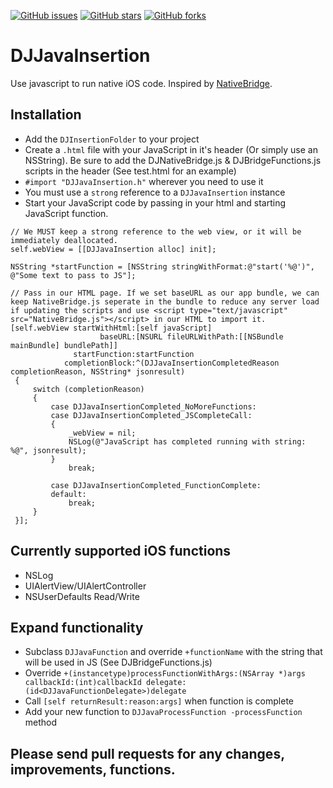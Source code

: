 [![GitHub issues](https://img.shields.io/github/issues/ddaddy/DJJavaInsertion.svg)](https://github.com/ddaddy/DJJavaInsertion/issues)
[![GitHub stars](https://img.shields.io/github/stars/ddaddy/DJJavaInsertion.svg)](https://github.com/ddaddy/DJJavaInsertion/stargazers)
[![GitHub forks](https://img.shields.io/github/forks/ddaddy/DJJavaInsertion.svg)](https://github.com/ddaddy/DJJavaInsertion/network)

# DJJavaInsertion
Use javascript to run native iOS code. Inspired by [NativeBridge](https://github.com/ochameau/NativeBridge).

## Installation
- Add the `DJInsertionFolder` to your project
- Create a `.html` file with your JavaScript in it's header (Or simply use an NSString). Be sure to add the DJNativeBridge.js & DJBridgeFunctions.js scripts in the header (See test.html for an example)
- `#import "DJJavaInsertion.h"` wherever you need to use it
- You must use a `strong` reference to a `DJJavaInsertion` instance
- Start your JavaScript code by passing in your html and starting JavaScript function.
```
// We MUST keep a strong reference to the web view, or it will be immediately deallocated.
self.webView = [[DJJavaInsertion alloc] init];
    
NSString *startFunction = [NSString stringWithFormat:@"start('%@')", @"Some text to pass to JS"];
    
// Pass in our HTML page. If we set baseURL as our app bundle, we can keep NativeBridge.js seperate in the bundle to reduce any server load if updating the scripts and use <script type="text/javascript" src="NativeBridge.js"></script> in our HTML to import it.
[self.webView startWithHtml:[self javaScript]
                    baseURL:[NSURL fileURLWithPath:[[NSBundle mainBundle] bundlePath]]
              startFunction:startFunction
            completionBlock:^(DJJavaInsertionCompletedReason completionReason, NSString* jsonresult)
 {
     switch (completionReason)
     {
         case DJJavaInsertionCompleted_NoMoreFunctions:
         case DJJavaInsertionCompleted_JSCompleteCall:
         {
             _webView = nil;
             NSLog(@"JavaScript has completed running with string: %@", jsonresult);
         }
             break;
                 
         case DJJavaInsertionCompleted_FunctionComplete:
         default:
             break;
     }
 }];
```

## Currently supported iOS functions

- NSLog
- UIAlertView/UIAlertController
- NSUserDefaults Read/Write

## Expand functionality

- Subclass `DJJavaFunction` and override `+functionName` with the string that will be used in JS (See DJBridgeFunctions.js)
- Override `+(instancetype)processFunctionWithArgs:(NSArray *)args callbackId:(int)callbackId delegate:(id<DJJavaFunctionDelegate>)delegate`
- Call `[self returnResult:reason:args]` when function is complete
- Add your new function to `DJJavaProcessFunction -processFunction` method

## Please send pull requests for any changes, improvements, functions.